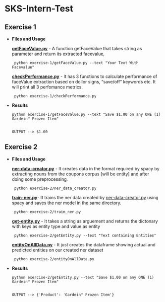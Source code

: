 <h1 class="code-line" data-line-start=0 data-line-end=1 ><a id="SKSInternTest_0"></a>SKS-Intern-Test</h1>
<h2 class="code-line" data-line-start=2 data-line-end=3 ><a id="Exercise_1_2"></a>Exercise 1</h2>
<ul>
<li class="has-line-data" data-line-start="3" data-line-end="17">
<p class="has-line-data" data-line-start="3" data-line-end="4"><strong>Files and Usage</strong></p>
<p class="has-line-data" data-line-start="5" data-line-end="6"><strong><a href="https://github.com/skshashankkumar41/SKS-Intern-Test/blob/master/exercise-1/getFaceValue.py">getFaceValue.py</a></strong> - A function getFaceValue that takes string as parameter and return its extracted facevalue,</p>
<pre><code class="has-line-data" data-line-start="8" data-line-end="10"> python exercise-1/getFaceValue.py --text &quot;Your Text With Facevalue&quot;
</code></pre>
<p class="has-line-data" data-line-start="11" data-line-end="12"><strong><a href="https://github.com/skshashankkumar41/SKS-Intern-Test/blob/master/exercise-1/checkPerformance.py">checkPerformance.py</a></strong> - It has 3 functions to calculate performance of faceValue extraction based on dollor signs, “save/off” keywords etc. It will print all 3 perfomance metrics.</p>
<pre><code class="has-line-data" data-line-start="14" data-line-end="16"> python exercise-1/checkPerformance.py 
</code></pre>
</li>
<li class="has-line-data" data-line-start="17" data-line-end="24">
<p class="has-line-data" data-line-start="17" data-line-end="18"><strong>Results</strong></p>
<pre><code class="has-line-data" data-line-start="19" data-line-end="23">python exercise-1/getFaceValue.py --text &quot;Save $1.00 on any ONE (1) Gardein™ Frozen Item&quot; 
<br>
OUTPUT --&gt; $1.00
</code></pre>
</li>
</ul>
<h2 class="code-line" data-line-start=17 data-line-end=18 ><a id="Exercise_2_17"></a>Exercise 2</h2>
<ul>
<li class="has-line-data" data-line-start="18" data-line-end="37">
<p class="has-line-data" data-line-start="18" data-line-end="19"><strong>Files and Usage</strong></p>
<p class="has-line-data" data-line-start="20" data-line-end="21"><strong><a href="https://github.com/skshashankkumar41/SKS-Intern-Test/blob/master/exercise-2/ner_data_creator.py">ner-data-creator.py</a></strong> - It creates data in the format required by spacy by extracting nouns from the coupons corpus [will be entity] and after doing some preprocessing.</p>
<pre><code class="has-line-data" data-line-start="22" data-line-end="24"> python exercise-2/ner_data_creator.py 
</code></pre>
<p class="has-line-data" data-line-start="24" data-line-end="25"><strong><a href="https://github.com/skshashankkumar41/SKS-Intern-Test/blob/master/exercise-2/train_ner.py">train-ner.py</a></strong>- It trains the ner data created by <a href="https://github.com/skshashankkumar41/SKS-Intern-Test/blob/master/exercise-2/ner_data_creator.py">ner-data-creator.py</a> using spacy and saves the ner model in the same directory.</p>
<pre><code class="has-line-data" data-line-start="26" data-line-end="28"> python exercise-2/train_ner.py 
</code></pre>
<p class="has-line-data" data-line-start="28" data-line-end="29"><strong><a href="https://github.com/skshashankkumar41/SKS-Intern-Test/blob/master/exercise-2/getEntity.py">get-entity.py</a></strong> - It takes a string as arguement and returns the dictonary with keys as entity type and value as entity</p>
<pre><code class="has-line-data" data-line-start="30" data-line-end="32"> python exercise-2/getEntity.py --text &quot;Text containing Entities&quot; 
</code></pre>
<p class="has-line-data" data-line-start="32" data-line-end="33"><strong><a href="https://github.com/skshashankkumar41/SKS-Intern-Test/blob/master/exercise-2/entityOnAllData.py">entityOnAllData.py</a></strong> - It just creates the dataframe showing actual and predicted entities on our created ner dataset</p>
<pre><code class="has-line-data" data-line-start="34" data-line-end="36"> python exercise-2/entityOnAllData.py </code></pre>
</li>
<li class="has-line-data" data-line-start="44" data-line-end="51">
<p class="has-line-data" data-line-start="44" data-line-end="45"><strong>Results</strong></p>
<pre><code class="has-line-data" data-line-start="46" data-line-end="50">python exercise-2/getEntity.py --text &quot;Save $1.00 on any ONE (1) Gardein™ Frozen Item&quot; 
<br>
OUTPUT --&gt; {'Product': 'Gardein™ Frozen Item'}
</code></pre>
</li>
</ul>